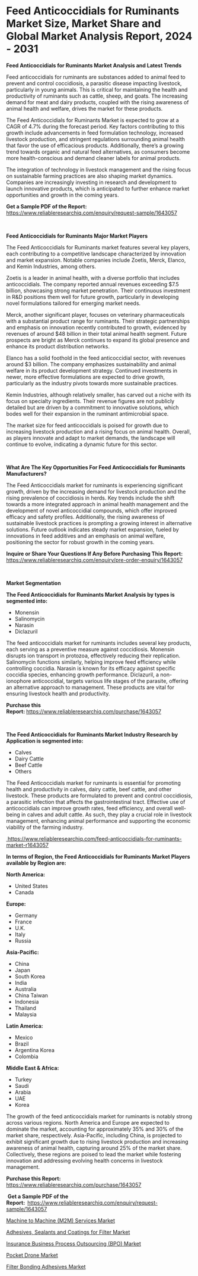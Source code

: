 <p><h1>Feed Anticoccidials for Ruminants Market Size, Market Share and Global Market Analysis Report, 2024 - 2031</h1></p><p><strong>Feed Anticoccidials for Ruminants Market Analysis and Latest Trends</strong></p>
<p><p>Feed anticoccidials for ruminants are substances added to animal feed to prevent and control coccidiosis, a parasitic disease impacting livestock, particularly in young animals. This is critical for maintaining the health and productivity of ruminants such as cattle, sheep, and goats. The increasing demand for meat and dairy products, coupled with the rising awareness of animal health and welfare, drives the market for these products. </p><p>The Feed Anticoccidials for Ruminants Market is expected to grow at a CAGR of 4.7% during the forecast period. Key factors contributing to this growth include advancements in feed formulation technology, increased livestock production, and stringent regulations surrounding animal health that favor the use of efficacious products. Additionally, there’s a growing trend towards organic and natural feed alternatives, as consumers become more health-conscious and demand cleaner labels for animal products. </p><p>The integration of technology in livestock management and the rising focus on sustainable farming practices are also shaping market dynamics. Companies are increasingly investing in research and development to launch innovative products, which is anticipated to further enhance market opportunities and growth in the coming years.</p></p>
<p><strong>Get a Sample PDF of the Report:&nbsp;</strong> <a href="https://www.reliableresearchiq.com/enquiry/request-sample/1643057?utm_campaign=104&utm_medium=2&utm_source=Github&utm_content=ia&utm_term=23102024&utm_id=feed-anticoccidials-for-ruminants">https://www.reliableresearchiq.com/enquiry/request-sample/1643057</a></p>
<p>&nbsp;</p>
<p><strong>Feed Anticoccidials for Ruminants Major Market Players</strong></p>
<p><p>The Feed Anticoccidials for Ruminants market features several key players, each contributing to a competitive landscape characterized by innovation and market expansion. Notable companies include Zoetis, Merck, Elanco, and Kemin Industries, among others.</p><p>Zoetis is a leader in animal health, with a diverse portfolio that includes anticoccidials. The company reported annual revenues exceeding $7.5 billion, showcasing strong market penetration. Their continuous investment in R&D positions them well for future growth, particularly in developing novel formulations tailored for emerging market needs.</p><p>Merck, another significant player, focuses on veterinary pharmaceuticals with a substantial product range for ruminants. Their strategic partnerships and emphasis on innovation recently contributed to growth, evidenced by revenues of around $48 billion in their total animal health segment. Future prospects are bright as Merck continues to expand its global presence and enhance its product distribution networks.</p><p>Elanco has a solid foothold in the feed anticoccidial sector, with revenues around $3 billion. The company emphasizes sustainability and animal welfare in its product development strategy. Continued investments in newer, more effective formulations are expected to drive growth, particularly as the industry pivots towards more sustainable practices.</p><p>Kemin Industries, although relatively smaller, has carved out a niche with its focus on specialty ingredients. Their revenue figures are not publicly detailed but are driven by a commitment to innovative solutions, which bodes well for their expansion in the ruminant antimicrobial space.</p><p>The market size for feed anticoccidials is poised for growth due to increasing livestock production and a rising focus on animal health. Overall, as players innovate and adapt to market demands, the landscape will continue to evolve, indicating a dynamic future for this sector.</p></p>
<p>&nbsp;</p>
<p><strong>What Are The Key Opportunities For Feed Anticoccidials for Ruminants Manufacturers?</strong></p>
<p><p>The Feed Anticoccidials market for ruminants is experiencing significant growth, driven by the increasing demand for livestock production and the rising prevalence of coccidiosis in herds. Key trends include the shift towards a more integrated approach in animal health management and the development of novel anticoccidial compounds, which offer improved efficacy and safety profiles. Additionally, the rising awareness of sustainable livestock practices is prompting a growing interest in alternative solutions. Future outlook indicates steady market expansion, fueled by innovations in feed additives and an emphasis on animal welfare, positioning the sector for robust growth in the coming years.</p></p>
<p><strong>Inquire or Share Your Questions If Any Before Purchasing This Report:</strong> <a href="https://www.reliableresearchiq.com/enquiry/pre-order-enquiry/1643057?utm_campaign=104&utm_medium=2&utm_source=Github&utm_content=ia&utm_term=23102024&utm_id=feed-anticoccidials-for-ruminants">https://www.reliableresearchiq.com/enquiry/pre-order-enquiry/1643057</a></p>
<p>&nbsp;</p>
<p><strong>Market Segmentation</strong></p>
<p><strong>The Feed Anticoccidials for Ruminants Market Analysis by types is segmented into:</strong></p>
<p><ul><li>Monensin</li><li>Salinomycin</li><li>Narasin</li><li>Diclazuril</li></ul></p>
<p><p>The feed anticoccidials market for ruminants includes several key products, each serving as a preventive measure against coccidiosis. Monensin disrupts ion transport in protozoa, effectively reducing their replication. Salinomycin functions similarly, helping improve feed efficiency while controlling coccidia. Narasin is known for its efficacy against specific coccidia species, enhancing growth performance. Diclazuril, a non-ionophore anticoccidial, targets various life stages of the parasite, offering an alternative approach to management. These products are vital for ensuring livestock health and productivity.</p></p>
<p><strong>Purchase this Report:&nbsp;</strong><a href="https://www.reliableresearchiq.com/purchase/1643057?utm_campaign=104&utm_medium=2&utm_source=Github&utm_content=ia&utm_term=23102024&utm_id=feed-anticoccidials-for-ruminants">https://www.reliableresearchiq.com/purchase/1643057</a></p>
<p>&nbsp;</p>
<p><strong>The Feed Anticoccidials for Ruminants Market Industry Research by Application is segmented into:</strong></p>
<p><ul><li>Calves</li><li>Dairy Cattle</li><li>Beef Cattle</li><li>Others</li></ul></p>
<p><p>The Feed Anticoccidials market for ruminants is essential for promoting health and productivity in calves, dairy cattle, beef cattle, and other livestock. These products are formulated to prevent and control coccidiosis, a parasitic infection that affects the gastrointestinal tract. Effective use of anticoccidials can improve growth rates, feed efficiency, and overall well-being in calves and adult cattle. As such, they play a crucial role in livestock management, enhancing animal performance and supporting the economic viability of the farming industry.</p></p>
<p><a href="https://www.reliableresearchiq.com/feed-anticoccidials-for-ruminants-market-r1643057?utm_campaign=104&utm_medium=2&utm_source=Github&utm_content=ia&utm_term=23102024&utm_id=feed-anticoccidials-for-ruminants">&nbsp;https://www.reliableresearchiq.com/feed-anticoccidials-for-ruminants-market-r1643057</a></p>
<p><strong>In terms of Region, the Feed Anticoccidials for Ruminants Market Players available by Region are:</strong></p>
<p>
    <p> <strong> North America: </strong>
        <ul>
            <li>United States</li>
            <li>Canada</li>
        </ul>
        </p> 
    <p> <strong> Europe: </strong>
        <ul>
            <li>Germany</li>
            <li>France</li>
            <li>U.K.</li>
            <li>Italy</li>
            <li>Russia</li>
        </ul>
        </p> 
    <p> <strong> Asia-Pacific: </strong>
        <ul>
            <li>China</li>
            <li>Japan</li>
            <li>South Korea</li>
            <li>India</li>
            <li>Australia</li>
            <li>China Taiwan</li>
            <li>Indonesia</li>
            <li>Thailand</li>
            <li>Malaysia</li>
        </ul>
        </p> 
    <p> <strong> Latin America: </strong>
        <ul>
            <li>Mexico</li>
            <li>Brazil</li>
            <li>Argentina Korea</li>
            <li>Colombia</li>
        </ul>
        </p> 
    <p> <strong> Middle East & Africa: </strong>
        <ul>
            <li>Turkey</li>
            <li>Saudi</li>
            <li>Arabia</li>
            <li>UAE</li>
            <li>Korea</li>
        </ul>
    </p>
    </p>
<p><p>The growth of the feed anticoccidials market for ruminants is notably strong across various regions. North America and Europe are expected to dominate the market, accounting for approximately 35% and 30% of the market share, respectively. Asia-Pacific, including China, is projected to exhibit significant growth due to rising livestock production and increasing awareness of animal health, capturing around 25% of the market share. Collectively, these regions are poised to lead the market while fostering innovation and addressing evolving health concerns in livestock management.</p></p>
<p><strong>Purchase this Report: </strong><a href="https://www.reliableresearchiq.com/purchase/1643057?utm_campaign=104&utm_medium=2&utm_source=Github&utm_content=ia&utm_term=23102024&utm_id=feed-anticoccidials-for-ruminants">https://www.reliableresearchiq.com/purchase/1643057</a></p>
<p>&nbsp;<strong>Get a Sample PDF of the Report:&nbsp;&nbsp;</strong><a href="https://www.reliableresearchiq.com/enquiry/request-sample/1643057?utm_campaign=104&utm_medium=2&utm_source=Github&utm_content=ia&utm_term=23102024&utm_id=feed-anticoccidials-for-ruminants">https://www.reliableresearchiq.com/enquiry/request-sample/1643057</a></p>
<p><strong></strong></p>
<p><p><a href="https://www.linkedin.com/pulse/machine-m2m-services-market-drivers-challenges-forecast-rkj7e?utm_campaign=104&utm_medium=2&utm_source=Github&utm_content=ia&utm_term=23102024&utm_id=feed-anticoccidials-for-ruminants">Machine to Machine (M2M) Services Market</a></p><p><a href="https://github.com/halkoitweden3/Market-Research-Report-List-1/blob/main/adhesives-sealants-and-coatings-for-filter-market.md?utm_campaign=104&utm_medium=2&utm_source=Github&utm_content=ia&utm_term=23102024&utm_id=feed-anticoccidials-for-ruminants">Adhesives, Sealants and Coatings for Filter Market</a></p><p><a href="https://www.linkedin.com/pulse/insurance-business-process-outsourcing-bpo-market-evolution-xvage?utm_campaign=104&utm_medium=2&utm_source=Github&utm_content=ia&utm_term=23102024&utm_id=feed-anticoccidials-for-ruminants">Insurance Business Process Outsourcing (BPO) Market</a></p><p><a href="https://issuu.com/reportprime-2/docs/pocket-drone-market-size-2030.pptx_a38d064fa94772?utm_campaign=104&utm_medium=2&utm_source=Github&utm_content=ia&utm_term=23102024&utm_id=feed-anticoccidials-for-ruminants">Pocket Drone Market</a></p><p><a href="https://github.com/rozh43oreder/Market-Research-Report-List-1/blob/main/filter-bonding-adhesives-market.md?utm_campaign=104&utm_medium=2&utm_source=Github&utm_content=ia&utm_term=23102024&utm_id=feed-anticoccidials-for-ruminants">Filter Bonding Adhesives Market</a></p></p>